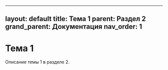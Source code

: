 
---
layout: default
title: Тема 1
parent: Раздел 2
grand_parent: Документация
nav_order: 1
---

# Тема 1

Описание темы 1 в разделе 2.

